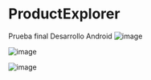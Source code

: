 # ProductExplorer
Prueba final Desarrollo Android
![image](https://github.com/Paulasalvo/ProductExplorer/assets/59812564/63e615eb-d528-4e75-979a-6c046d2369b0)

![image](https://github.com/Paulasalvo/ProductExplorer/assets/59812564/d032f59f-d959-46b1-a6a3-eac40dface65)

![image](https://github.com/Paulasalvo/ProductExplorer/assets/59812564/4ad24bd9-17a6-47a9-941b-58cd05ea3a01)
